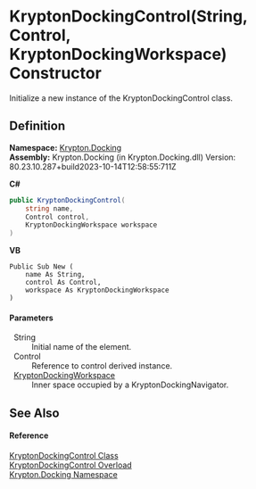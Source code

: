 # KryptonDockingControl(String, Control, KryptonDockingWorkspace) Constructor


Initialize a new instance of the KryptonDockingControl class.



## Definition
**Namespace:** <a href="98399376-cf41-9454-4b4d-4fab2ca20bc7.md">Krypton.Docking</a>  
**Assembly:** Krypton.Docking (in Krypton.Docking.dll) Version: 80.23.10.287+build2023-10-14T12:58:55:711Z

**C#**
``` C#
public KryptonDockingControl(
	string name,
	Control control,
	KryptonDockingWorkspace workspace
)
```
**VB**
``` VB
Public Sub New ( 
	name As String,
	control As Control,
	workspace As KryptonDockingWorkspace
)
```



#### Parameters
<dl><dt>  String</dt><dd>Initial name of the element.</dd><dt>  Control</dt><dd>Reference to control derived instance.</dd><dt>  <a href="e814f693-ffbf-63be-9a64-6d22d79d6ffd.md">KryptonDockingWorkspace</a></dt><dd>Inner space occupied by a KryptonDockingNavigator.</dd></dl>

## See Also


#### Reference
<a href="ac9714cc-69b2-c3fa-233f-4222de5adaaf.md">KryptonDockingControl Class</a>  
<a href="517ff6a6-d881-0ebc-6707-02bd49805c05.md">KryptonDockingControl Overload</a>  
<a href="98399376-cf41-9454-4b4d-4fab2ca20bc7.md">Krypton.Docking Namespace</a>  
